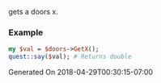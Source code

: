 gets a doors x.
### Example

```perl
my $val = $doors->GetX();
quest::say($val); # Returns double
```


Generated On 2018-04-29T00:30:15-07:00